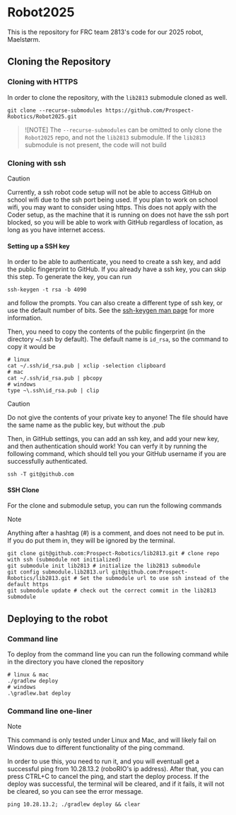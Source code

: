 # Robot2025

This is the repository for FRC team 2813's code for our 2025 robot, Maelstørm.

## Cloning the Repository

### Cloning with HTTPS

In order to clone the repository, with the `lib2813` submodule cloned as well.

```
git clone --recurse-submodules https://github.com/Prospect-Robotics/Robot2025.git
```

> ![NOTE]
> The `--recurse-submodules` can be omitted to only clone the `Robot2025` repo, and not the `lib2813` submodule. If the `lib2813` submodule is not present, the code will not build

### Cloning with ssh

> [!CAUTION]
> Currently, a ssh robot code setup will not be able to access GitHub on school wifi due to the ssh port being used.
> If you plan to work on school wifi, you may want to consider using https.
> This does not apply with the Coder setup, as the machine that it is running on does not have the ssh port blocked, so you will be able to work with GitHub regardless of location, as long as you have internet access.

#### Setting up a SSH key

In order to be able to authenticate, you need to create a ssh key, and add the public fingerprint to GitHub.
If you already have a ssh key, you can skip this step.
To generate the key, you can run
```
ssh-keygen -t rsa -b 4090
```
and follow the prompts.
You can also create a different type of ssh key, or use the default number of bits.
See the [ssh-keygen man page](https://linux.die.net/man/1/ssh-keygen) for more information.

Then, you need to copy the contents of the public fingerprint (in the directory ~/.ssh by default).
The default name is `id_rsa`, so the command to copy it would be
```
# linux
cat ~/.ssh/id_rsa.pub | xclip -selection clipboard
# mac
cat ~/.ssh/id_rsa.pub | pbcopy
# windows
type ~\.ssh\id_rsa.pub | clip
```
> [!CAUTION]
> Do not give the contents of your private key to anyone!
> The file should have the same name as the public key, but without the .pub

Then, in GitHub settings, you can add an ssh key, and add your new key, and then authentication should work!
You can verfy it by running the following command, which should tell you your GitHub username if you are successfully authenticated.
```
ssh -T git@github.com
```

#### SSH Clone

For the clone and submodule setup, you can run the following commands

> [!NOTE]
> Anything after a hashtag (#) is a comment, and does not need to be put in.
If you do put them in, they will be ignored by the terminal.

```
git clone git@github.com:Prospect-Robotics/lib2813.git # clone repo with ssh (submodule not initialized)
git submodule init lib2813 # initialize the lib2813 submodule
git config submodule.lib2813.url git@github.com:Prospect-Robotics/lib2813.git # Set the submodule url to use ssh instead of the default https
git submodule update # check out the correct commit in the lib2813 submodule
```

## Deploying to the robot

### Command line

To deploy from the command line you can run the following command while in the directory you have cloned the repository
```
# linux & mac
./gradlew deploy
# windows
.\gradlew.bat deploy
```

### Command line one-liner

> [!NOTE]
> This command is only tested under Linux and Mac, and will likely fail on Windows due to different functionality of the ping command.

In order to use this, you need to run it, and you will eventuall get a successful ping from 10.28.13.2 (roboRIO's ip address).
After that, you can press CTRL+C to cancel the ping, and start the deploy process.
If the deploy was successful, the terminal will be cleared, and if it fails, it will not be cleared, so you can see the error message.

```
ping 10.28.13.2; ./gradlew deploy && clear
```
